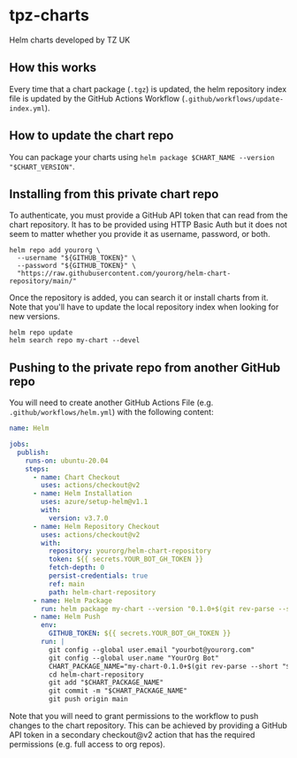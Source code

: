 # tpz-charts
Helm charts developed by TZ UK

## How this works

Every time that a chart package (`.tgz`) is updated, the helm repository index file is updated by the GitHub Actions Workflow (`.github/workflows/update-index.yml`).

## How to update the chart repo

You can package your charts using `helm package $CHART_NAME --version "$CHART_VERSION"`.

## Installing from this private chart repo
To authenticate, you must provide a GitHub API token that can read from the chart repository. It has to be provided using HTTP Basic Auth but it does not seem to matter whether you provide it as username, password, or both.

```shell
helm repo add yourorg \
  --username "${GITHUB_TOKEN}" \
  --password "${GITHUB_TOKEN}" \
  "https://raw.githubusercontent.com/yourorg/helm-chart-repository/main/"
```

Once the repository is added, you can search it or install charts from it. Note that you'll have to update the local repository index when looking for new versions.

```shell
helm repo update
helm search repo my-chart --devel
```

## Pushing to the private repo from another GitHub repo
You will need to create another GitHub Actions File (e.g. `.github/workflows/helm.yml`) with the following content:

```yaml
name: Helm

jobs:
  publish:
    runs-on: ubuntu-20.04
    steps:
      - name: Chart Checkout
        uses: actions/checkout@v2
      - name: Helm Installation
        uses: azure/setup-helm@v1.1
        with:
          version: v3.7.0
      - name: Helm Repository Checkout
        uses: actions/checkout@v2
        with:
          repository: yourorg/helm-chart-repository
          token: ${{ secrets.YOUR_BOT_GH_TOKEN }}
          fetch-depth: 0
          persist-credentials: true
          ref: main
          path: helm-chart-repository
      - name: Helm Package
        run: helm package my-chart --version "0.1.0+$(git rev-parse --short "$GITHUB_SHA")" -d helm-chart-repository
      - name: Helm Push
        env:
          GITHUB_TOKEN: ${{ secrets.YOUR_BOT_GH_TOKEN }}
        run: |
          git config --global user.email "yourbot@yourorg.com"
          git config --global user.name "YourOrg Bot"
          CHART_PACKAGE_NAME="my-chart-0.1.0+$(git rev-parse --short "$GITHUB_SHA").tgz"
          cd helm-chart-repository
          git add "$CHART_PACKAGE_NAME"
          git commit -m "$CHART_PACKAGE_NAME"
          git push origin main
```

Note that you will need to grant permissions to the workflow to push changes to the chart repository. This can be achieved by providing a GitHub API token in a secondary checkout@v2 action that has the required permissions (e.g. full access to org repos).

